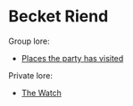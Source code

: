# Becket Riend

Group lore:

- [Places the party has visited](visited.md)

Private lore:

- [The Watch](watch.md)
